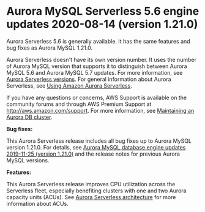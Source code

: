 # Aurora MySQL Serverless 5\.6 engine updates 2020\-08\-14 \(version 1\.21\.0\)<a name="AuroraMySQL.Updates.serverless_1_21_00"></a>

 Aurora Serverless 5\.6 is generally available\. It has the same features and bug fixes as Aurora MySQL 1\.21\.0\. 

Aurora Serverless doesn't have its own version number\. It uses the number of Aurora MySQL version that supports it to distinguish between Aurora MySQL 5\.6 and Aurora MySQL 5\.7 updates\. For more information, see [Aurora Serverless versions](aurora-serverless.relnotes.md)\. For general information about Aurora Serverless, see [Using Amazon Aurora Serverless](aurora-serverless.md)\. 

 If you have any questions or concerns, AWS Support is available on the community forums and through AWS Premium Support at [http://aws\.amazon\.com/support](http://aws.amazon.com/support)\. For more information, see [Maintaining an Aurora DB cluster](https://docs.aws.amazon.com/AmazonRDS/latest/AuroraUserGuide/USER_UpgradeDBInstance.Maintenance.html)\. 

 **Bug fixes:** 

 This Aurora Serverless release includes all bug fixes up to Aurora MySQL version 1\.21\.0\. For details, see [Aurora MySQL database engine updates 2019\-11\-25 \(version 1\.21\.0\)](AuroraMySQL.Updates.1210.md) and the release notes for previous Aurora MySQL versions\. 

 **Features:** 

 This Aurora Serverless release improves CPU utilization across the Serverless fleet, especially benefiting clusters with one and two Aurora capacity units \(ACUs\)\. See [Aurora Serverless architecture](aurora-serverless.how-it-works.md#aurora-serverless.architecture) for more information about ACUs\. 